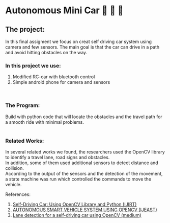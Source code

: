 # Autonomous Mini Car :construction: :stop_sign: :car:
## The project:
In this final assigment we focus on creat self driving car system using camera and few sensors.
The main goal is that the car can drive in a path and avoid hitting obstacles on the way.
<br />
### In this project we use:
1. Modified RC-car with bluetooth control
2. Simple android phone for camera and sensors
<br />

### The Program:
Build with python code that will locate the obstacles and the travel path for a smooth ride with minimal problems.
<br />
<br />

### Related Works:
In several related works we found, the researchers used the OpenCV library to identify a travel lane, road signs and obstacles.<br />
In addition, some of them used additional sensors to detect distance and collision.<br />
According to the output of the sensors and the detection of the movement, a state machine was run which controlled the commands to move the vehicle.

References: 
1. [Self-Driving Car: Using OpenCV Library and Python (IJIRT)](https://ijirt.org/master/publishedpaper/IJIRT159204_PAPER.pdf) <br />
2. [AUTONOMOUS SMART VEHICLE SYSTEM USING OPENCV (IJEAST)](https://www.ijeast.com/papers/307-311,%20Tesma0702,IJEAST,%2017362.pdf) <br />
3. [Lane detection for a self-driving car using OpenCV (medium)](https://medium.com/analytics-vidhya/lane-detection-for-a-self-driving-car-using-opencv-e2aa95105b89)
